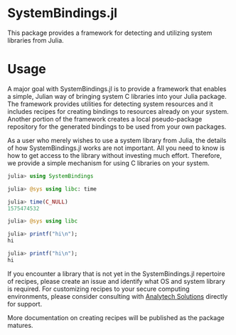 # SystemBindings.jl

This package provides a framework for detecting and utilizing system libraries from Julia.

# Usage

A major goal with SystemBindings.jl is to provide a framework that enables a simple, Julian way of bringing system C libraries into your Julia package.
The framework provides utilities for detecting system resources and it includes recipes for creating bindings to resources already on your system.
Another portion of the framework creates a local pseudo-package repository for the generated bindings to be used from your own packages.

As a user who merely wishes to use a system library from Julia, the details of how SystemBindings.jl works are not important.
All you need to know is how to get access to the library without investing much effort.
Therefore, we provide a simple mechanism for using C libraries on your system.

```jl
julia> using SystemBindings

julia> @sys using libc: time

julia> time(C_NULL)
1575474532

julia> @sys using libc

julia> printf("hi\n");
hi

julia> printf("hi\n");
hi
```

If you encounter a library that is not yet in the SystemBindings.jl repertoire of recipes, please create an issue and identify what OS and system library is required.
For customizing recipes to your secure computing environments, please consider consulting with [Analytech Solutions](mailto:team@analytech-solutions.com) directly for support.

More documentation on creating recipes will be published as the package matures.
